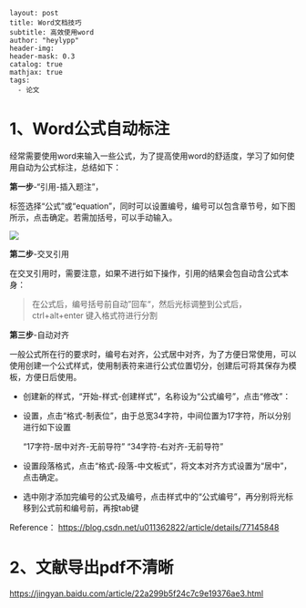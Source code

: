 ```
layout: post
title: Word文档技巧
subtitle: 高效使用word
author: "heylypp"
header-img: 
header-mask: 0.3
catalog: true
mathjax: true
tags:
  - 论文
```



# 1、Word公式自动标注

经常需要使用word来输入一些公式，为了提高使用word的舒适度，学习了如何使用自动为公式标注，总结如下：

**第一步**-“引用-插入题注”，

标签选择“公式”或“equation”，同时可以设置编号，编号可以包含章节号，如下图所示，点击确定。若需加括号，可以手动输入。

![](https://gitee.com/heylypp/picgo/raw/master/url/20200330005237.png)

**第二步**-交叉引用

在交叉引用时，需要注意，如果不进行如下操作，引用的结果会包自动含公式本身：

> 在公式后，编号括号前自动”回车“，然后光标调整到公式后，ctrl+alt+enter 键入格式符进行分割



**第三步**-自动对齐

一般公式所在行的要求时，编号右对齐，公式居中对齐，为了方便日常使用，可以使用创建一个公式样式，使用制表符来进行公式位置切分，创建后可将其保存为模板，方便日后使用。

- 创建新的样式，“开始-样式-创建样式”，名称设为“公式编号”，点击“修改”： 

- 设置，点击“格式-制表位”，由于总宽34字符，中间位置为17字符，所以分别进行如下设置

    “17字符-居中对齐-无前导符”             “34字符-右对齐-无前导符”

- 设置段落格式，点击“格式-段落-中文板式”，将文本对齐方式设置为“居中”，点击确定。
-  选中刚才添加完编号的公式及编号，点击样式中的“公式编号”，再分别将光标移到公式前和编号前，再按tab键 

  Reference： https://blog.csdn.net/u011362822/article/details/77145848 

  

# 2、文献导出pdf不清晰

 https://jingyan.baidu.com/article/22a299b5f24c7c9e19376ae3.html  